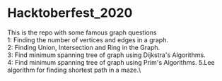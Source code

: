 # Hacktoberfest_2020
This is the repo with some famous graph questions\
1: Finding the number of vertices and edges in a graph.\
2: Finding Union, Intersection and Ring in the Graph.\
3: Find minimum spanning tree of graph using Dijkstra's Algorithms.\
4: Find minimum spanning tree of graph using Prim's Algorithms.
5.Lee algorithm for finding shortest path in a maze.\
